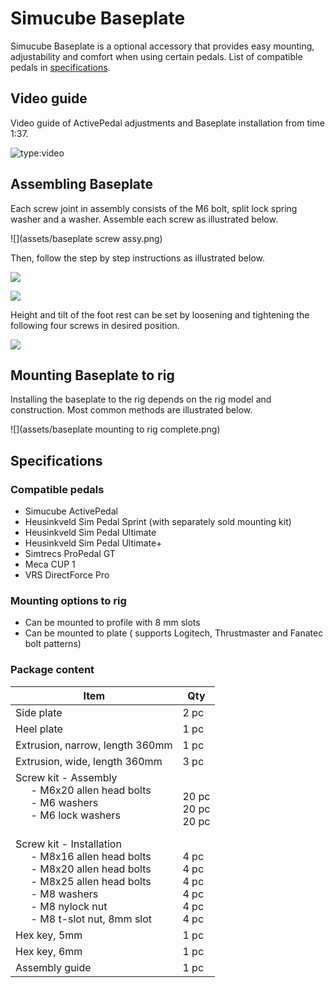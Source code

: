 # Simucube Baseplate

Simucube Baseplate is a optional accessory that provides easy mounting, adjustability and comfort when using certain pedals. List of compatible pedals in [specifications](Specifications.md).

## Video guide

Video guide of ActivePedal adjustments and Baseplate installation from time 1:37.

![type:video](https://www.youtube.com/embed/EzzKEWTEJeI)

## Assembling Baseplate

Each screw joint in assembly consists of the M6 bolt, split lock spring washer and a washer. Assemble each screw as illustrated below.

![](assets/baseplate screw assy.png)

Then, follow the step by step instructions as illustrated below.

![](assets/baseplate1.png)

![](assets/baseplate2.png)

Height and tilt of the foot rest can be set by loosening and tightening the following four screws in desired position.

![](assets/baseplate3.png)

## Mounting Baseplate to rig

Installing the baseplate to the rig depends on the rig model and construction. Most common methods are illustrated below.

![](assets/baseplate mounting to rig complete.png)

## Specifications

### Compatible pedals

* Simucube ActivePedal
* Heusinkveld Sim Pedal Sprint (with separately sold mounting kit)
* Heusinkveld Sim Pedal Ultimate
* Heusinkveld Sim Pedal Ultimate+
* Simtrecs ProPedal GT
* Meca CUP 1
* VRS DirectForce Pro

### Mounting options to rig

* Can be mounted to profile with 8 mm slots
* Can be mounted to plate ( supports Logitech, Thrustmaster and Fanatec bolt patterns)

### Package content

| Item                     | Qty   |
| ------------------------ | ----- |
| Side plate | 2 pc  |
| Heel plate | 1 pc  |
| Extrusion, narrow, length 360mm | 1 pc  |
| Extrusion, wide, length 360mm | 3 pc  |
| Screw kit - Assembly<br> &ensp; &ensp; - M6x20 allen head bolts <br> &ensp; &ensp; - M6 washers <br> &ensp; &ensp; - M6 lock washers <br> &ensp; &ensp; |	<br> 20 pc <br> 20 pc <br> 20 pc |
| Screw kit - Installation<br> &ensp; &ensp; - M8x16 allen head bolts <br> &ensp; &ensp; - M8x20 allen head bolts <br> &ensp; &ensp; - M8x25 allen head bolts <br> &ensp; &ensp; - M8 washers <br> &ensp; &ensp; - M8 nylock nut <br> &ensp; &ensp; - M8 t-slot nut, 8mm slot <br> | <br> 4 pc <br> 4 pc <br> 4 pc <br> 4 pc <br> 4 pc <br> 4 pc |
| Hex key, 5mm | 1 pc  |
| Hex key, 6mm | 1 pc  |
| Assembly guide | 1 pc  |
